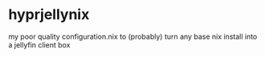 # hyprjellynix
my poor quality configuration.nix to (probably) turn any base nix install into a jellyfin client box
